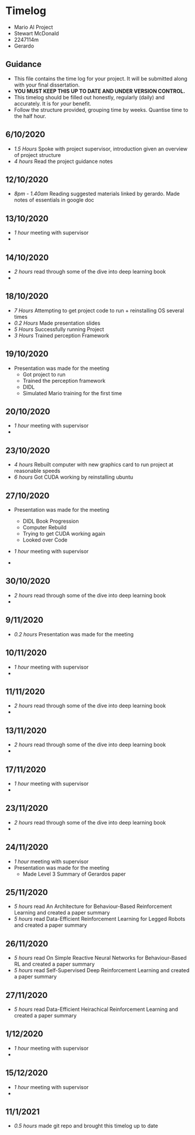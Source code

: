 # Timelog

* Mario AI Project
* Stewart McDonald
* 2247114m
* Gerardo

## Guidance

* This file contains the time log for your project. It will be submitted along with your final dissertation.
* **YOU MUST KEEP THIS UP TO DATE AND UNDER VERSION CONTROL.**
* This timelog should be filled out honestly, regularly (daily) and accurately. It is for *your* benefit.
* Follow the structure provided, grouping time by weeks.  Quantise time to the half hour.

## 6/10/2020

* *1.5 Hours* Spoke with project supervisor, introduction given an overview of project structure 
* *4 hours* Read the project guidance notes

## 12/10/2020

* *8pm - 1.40am* Reading suggested materials linked by gerardo. Made notes of essentials in google doc

## 13/10/2020

* *1 hour* meeting with supervisor
*
## 14/10/2020

* *2 hours* read through some of the dive into deep learning book
*

## 18/10/2020

* *7 Hours* Attempting to get project code to run + reinstalling OS several times
* *0.2 Hours* Made presentation slides
* *5 Hours* Successfully running Project
* *3 Hours* Trained perception Framework

## 19/10/2020

* Presentation was made for the meeting
	- Got project to run
	- Trained the perception framework
	- DIDL
	- Simulated Mario training for the first time

## 20/10/2020

* *1 hour* meeting with supervisor
*

## 23/10/2020

* *4 hours* Rebuilt computer with new graphics card to run project at reasonable speeds
* *6 hours* Got CUDA working by reinstalling ubuntu

## 27/10/2020

* Presentation was made for the meeting
	- DIDL Book Progression
	- Computer Rebuild
	- Trying to get CUDA working again
	- Looked over Code

* *1 hour* meeting with supervisor
*
## 30/10/2020

* *2 hours* read through some of the dive into deep learning book
*

## 9/11/2020
* *0.2 hours* Presentation was made for the meeting

## 10/11/2020

* *1 hour* meeting with supervisor
*
## 11/11/2020

* *2 hours* read through some of the dive into deep learning book
*
## 13/11/2020

* *2 hours* read through some of the dive into deep learning book
*
## 17/11/2020

* *1 hour* meeting with supervisor
*
## 23/11/2020

* *2 hours* read through some of the dive into deep learning book
*

## 24/11/2020

* *1 hour* meeting with supervisor
* Presentation was made for the meeting
	- Made Level 3 Summary of Gerardos paper

## 25/11/2020

* *5 hours* read An Architecture for Behaviour-Based Reinforcement Learning and created a paper summary
* *5 hours* read Data-Efficient Reinforcement Learning for Legged Robots and created a paper summary

## 26/11/2020

* *5 hours* read On Simple Reactive Neural Networks for Behaviour-Based RL and created a paper summary
* *5 hours* read Self-Supervised Deep Reinforcement Learning and created a paper summary

## 27/11/2020

* *5 hours* read Data-Efficient Heirachical Reinforcement Learning  and created a paper summary


## 1/12/2020

* *1 hour* meeting with supervisor
*

## 15/12/2020

* *1 hour* meeting with supervisor
*

## 11/1/2021

* *0.5 hours* made git repo and brought this timelog up to date



